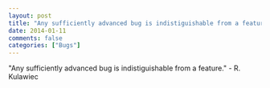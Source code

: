 ```yaml
---
layout: post
title: "Any sufficiently advanced bug is indistiguishable from a feature."
date: 2014-01-11
comments: false
categories: ["Bugs"]
---
```


<span class='quote'>"Any sufficiently advanced bug is indistiguishable from a feature."</span>
<span class='by'>- R. Kulawiec</span>
